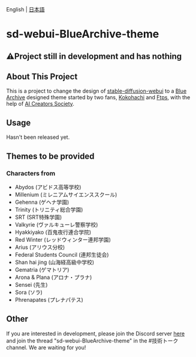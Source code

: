 English | [日本語](README.ja.md)
# sd-webui-BlueArchive-theme

## ⚠️Project still in development and has nothing

## About This Project

This is a project to change the design of [stable-diffusion-webui](https://github.com/AUTOMATIC1111/stable-diffusion-webui) to a [Blue Archive](https://bluearchive.jp/) designed theme started by two fans, [Kokohachi](https://github.com/Kokohachi) and [Ftps](https://github.com/Tps-F), with the help of [AI Creators Society](https://discord.gg/ai-jp).

## Usage

Hasn't been released yet.

## Themes to be provided

### Characters from

- Abydos (アビドス高等学校)
- Millenium (ミレニアムサイエンススクール)
- Gehenna (ゲヘナ学園)
- Trinity (トリニティ総合学園)
- SRT (SRT特殊学園)
- Valkyrie (ヴァルキューレ警察学校)
- Hyakkiyako (百鬼夜行連合学院)
- Red Winter (レッドウィンター連邦学園)
- Arius (アリウス分校)
- Federal Students Council (連邦生徒会)
- Shan hai jing (山海経高級中学校)
- Gematria (ゲマトリア)
- Arona & Plana (アロナ・プラナ)
- Sensei (先生)
- Sora (ソラ)
- Phrenapates (プレナパテス)

## Other

If you are interested in development, please join the Discord server [here](https://discord.gg/ai-jp) and join the thread "sd-webui-BlueArchive-theme" in the #技術トーク channel. We are waiting for you!